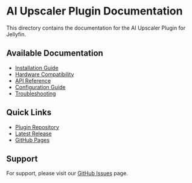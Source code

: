 # AI Upscaler Plugin Documentation

This directory contains the documentation for the AI Upscaler Plugin for Jellyfin.

## Available Documentation

- [Installation Guide](Installation.md)
- [Hardware Compatibility](Hardware-Compatibility.md)
- [API Reference](API-Reference.md)
- [Configuration Guide](Configuration.md)
- [Troubleshooting](Troubleshooting.md)

## Quick Links

- [Plugin Repository](https://github.com/Kuschel-code/JellyfinUpscalerPlugin)
- [Latest Release](https://github.com/Kuschel-code/JellyfinUpscalerPlugin/releases/latest)
- [GitHub Pages](https://kuschel-code.github.io/JellyfinUpscalerPlugin/)

## Support

For support, please visit our [GitHub Issues](https://github.com/Kuschel-code/JellyfinUpscalerPlugin/issues) page.